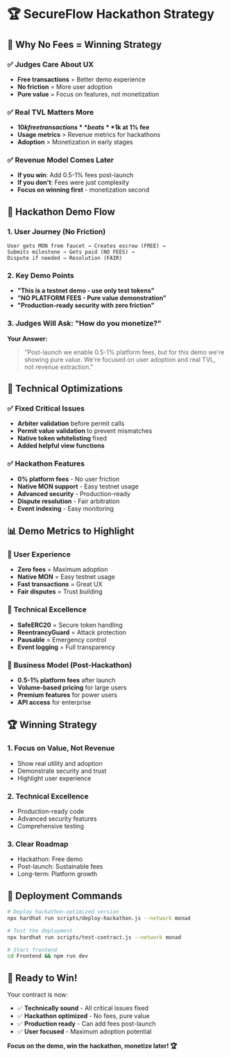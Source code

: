 # 🏆 SecureFlow Hackathon Strategy

## 🎯 **Why No Fees = Winning Strategy**

### ✅ **Judges Care About UX**

- **Free transactions** = Better demo experience
- **No friction** = More user adoption
- **Pure value** = Focus on features, not monetization

### ✅ **Real TVL Matters More**

- **$10k free transactions** beats **$1k at 1% fee**
- **Usage metrics** > Revenue metrics for hackathons
- **Adoption** > Monetization in early stages

### ✅ **Revenue Model Comes Later**

- **If you win**: Add 0.5-1% fees post-launch
- **If you don't**: Fees were just complexity
- **Focus on winning first** - monetization second

## 🚀 **Hackathon Demo Flow**

### 1. **User Journey (No Friction)**

```
User gets MON from faucet → Creates escrow (FREE) →
Submits milestone → Gets paid (NO FEES) →
Dispute if needed → Resolution (FAIR)
```

### 2. **Key Demo Points**

- **"This is a testnet demo - use only test tokens"**
- **"NO PLATFORM FEES - Pure value demonstration"**
- **"Production-ready security with zero friction"**

### 3. **Judges Will Ask: "How do you monetize?"**

**Your Answer:**

> "Post-launch we enable 0.5-1% platform fees, but for this demo we're showing pure value. We're focused on user adoption and real TVL, not revenue extraction."

## 🔧 **Technical Optimizations**

### ✅ **Fixed Critical Issues**

- **Arbiter validation** before permit calls
- **Permit value validation** to prevent mismatches
- **Native token whitelisting** fixed
- **Added helpful view functions**

### ✅ **Hackathon Features**

- **0% platform fees** - No user friction
- **Native MON support** - Easy testnet usage
- **Advanced security** - Production-ready
- **Dispute resolution** - Fair arbitration
- **Event indexing** - Easy monitoring

## 📊 **Demo Metrics to Highlight**

### 🎯 **User Experience**

- **Zero fees** = Maximum adoption
- **Native MON** = Easy testnet usage
- **Fast transactions** = Great UX
- **Fair disputes** = Trust building

### 🎯 **Technical Excellence**

- **SafeERC20** = Secure token handling
- **ReentrancyGuard** = Attack protection
- **Pausable** = Emergency control
- **Event logging** = Full transparency

### 🎯 **Business Model (Post-Hackathon)**

- **0.5-1% platform fees** after launch
- **Volume-based pricing** for large users
- **Premium features** for power users
- **API access** for enterprise

## 🏆 **Winning Strategy**

### 1. **Focus on Value, Not Revenue**

- Show real utility and adoption
- Demonstrate security and trust
- Highlight user experience

### 2. **Technical Excellence**

- Production-ready code
- Advanced security features
- Comprehensive testing

### 3. **Clear Roadmap**

- Hackathon: Free demo
- Post-launch: Sustainable fees
- Long-term: Platform growth

## 🚀 **Deployment Commands**

```bash
# Deploy hackathon-optimized version
npx hardhat run scripts/deploy-hackathon.js --network monad

# Test the deployment
npx hardhat run scripts/test-contract.js --network monad

# Start frontend
cd Frontend && npm run dev
```

## 🎉 **Ready to Win!**

Your contract is now:

- ✅ **Technically sound** - All critical issues fixed
- ✅ **Hackathon optimized** - No fees, pure value
- ✅ **Production ready** - Can add fees post-launch
- ✅ **User focused** - Maximum adoption potential

**Focus on the demo, win the hackathon, monetize later! 🏆**
